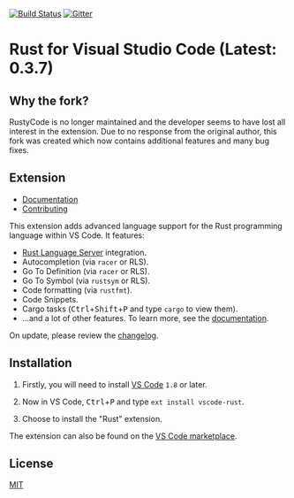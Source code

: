[![Build Status](https://api.travis-ci.org/KalitaAlexey/vscode-rust.svg)](https://travis-ci.org/KalitaAlexey/vscode-rust)
[![Gitter](https://img.shields.io/gitter/room/nwjs/nw.js.svg)](https://gitter.im/vscode-rust/Lobby)

# Rust for Visual Studio Code (Latest: 0.3.7)

## Why the fork?

RustyCode is no longer maintained and the developer seems to have lost all interest in the extension. Due to no response from the original author, this fork was created which now contains additional features and many bug fixes.

## Extension

- [Documentation](doc/main.md)
- [Contributing](CONTRIBUTING.md)

This extension adds advanced language support for the Rust programming language within VS Code. It features:

- [Rust Language Server](https://github.com/rust-lang-nursery/rls) integration.
- Autocompletion (via `racer` or RLS).
- Go To Definition (via `racer` or RLS).
- Go To Symbol (via `rustsym` or RLS).
- Code formatting (via `rustfmt`).
- Code Snippets.
- Cargo tasks (<kbd>Ctrl</kbd>+<kbd>Shift</kbd>+<kbd>P</kbd> and type `cargo` to view them).
- …and a lot of other features. To learn more, see the [documentation](doc/main.md).

On update, please review the [changelog](CHANGELOG.md).

## Installation

1. Firstly, you will need to install [VS Code](https://code.visualstudio.com/) `1.8` or later.

2. Now in VS Code, <kbd>Ctrl</kbd>+<kbd>P</kbd> and type `ext install vscode-rust`.

3. Choose to install the "Rust" extension.

The extension can also be found on the [VS Code marketplace](https://marketplace.visualstudio.com/items?itemName=kalitaalexey.vscode-rust).

## License

[MIT](LICENSE)
